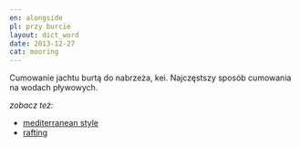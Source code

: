 ```yaml
---
en: alongside
pl: przy burcie 
layout: dict_word
date: 2013-12-27
cat: mooring
---
```


Cumowanie jachtu burtą do nabrzeża, kei. Najczęstszy sposób cumowania na wodach pływowych.

*zobacz też:*

* [mediterranean style](/dict/m/mediterranean-style.html)
* [rafting](/dict/r/rafting.html)